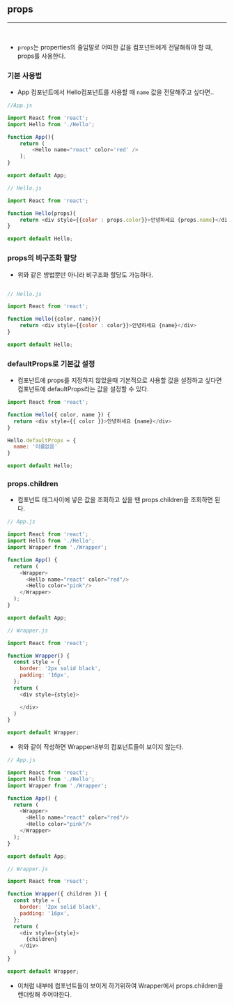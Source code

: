 ## props
---

<br />

- `props`는 properties의 줄임말로 어떠한 값을 컴포넌트에게 전달해줘야 할 때, props를 사용한다.

### 기본 사용법
- App 컴포넌트에서 Hello컴포넌트를 사용할 때 `name` 값을 전달해주고 싶다면..

```js
//App.js

import React from 'react';
import Hello from './Hello';

function App(){
    return (
        <Hello name="react" color='red' />
    );
}

export default App;

// Hello.js

import React from 'react';

function Hello(props){
    return <div style={{color : props.color}}>안녕하세요 {props.name}</div>
}

export default Hello;
```

### props의 비구조화 할당

- 위와 같은 방법뿐만 아니라 비구조화 할당도 가능하다.

```js

// Hello.js

import React from 'react';

function Hello({color, name}){
    return <div style={{color : color}}>안녕하세요 {name}</div>
}

export default Hello;
```

### defaultProps로 기본값 설정

- 컴포넌트에 props를 지정하지 않았을때 기본적으로 사용할 값을 설정하고 싶다면 컴포넌트에 defaultProps라는 값을 설정할 수 있다.

```js
import React from 'react';

function Hello({ color, name }) {
  return <div style={{ color }}>안녕하세요 {name}</div>
}

Hello.defaultProps = {
  name: '이름없음'
}

export default Hello;
```

### props.children

- 컴포넌트 태그사이에 넣은 값을 조회하고 싶을 땐 props.children을 조회하면 된다.

```js
// App.js

import React from 'react';
import Hello from './Hello';
import Wrapper from './Wrapper';

function App() {
  return (
    <Wrapper>
      <Hello name="react" color="red"/>
      <Hello color="pink"/>
    </Wrapper>
  );
}

export default App;

// Wrapper.js

import React from 'react';

function Wrapper() {
  const style = {
    border: '2px solid black',
    padding: '16px',
  };
  return (
    <div style={style}>

    </div>
  )
}

export default Wrapper;
```

- 위와 같이 작성하면 Wrapper내부의 컴포넌트들이 보이지 않는다. 

```js
// App.js

import React from 'react';
import Hello from './Hello';
import Wrapper from './Wrapper';

function App() {
  return (
    <Wrapper>
      <Hello name="react" color="red"/>
      <Hello color="pink"/>
    </Wrapper>
  );
}

export default App;

// Wrapper.js

import React from 'react';

function Wrapper({ children }) {
  const style = {
    border: '2px solid black',
    padding: '16px',
  };
  return (
    <div style={style}>
      {children}
    </div>
  )
}

export default Wrapper;
```
- 이처럼 내부에 컴포넌트들이 보이게 하기위하여 Wrapper에서 props.children을 렌더링해 주어야한다.